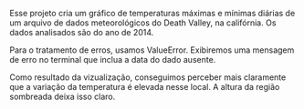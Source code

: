 Esse projeto cria um gráfico de temperaturas máximas e mínimas diárias de um arquivo de dados meteorológicos do Death Valley, na califórnia. Os dados analisados são do ano de 2014.

Para o tratamento de erros, usamos ValueError. Exibiremos uma mensagem de erro no terminal que inclua a data do dado ausente.

Como resultado da vizualização, conseguimos perceber mais claramente que a variação da temperatura é elevada nesse local. A altura da região sombreada deixa isso claro.